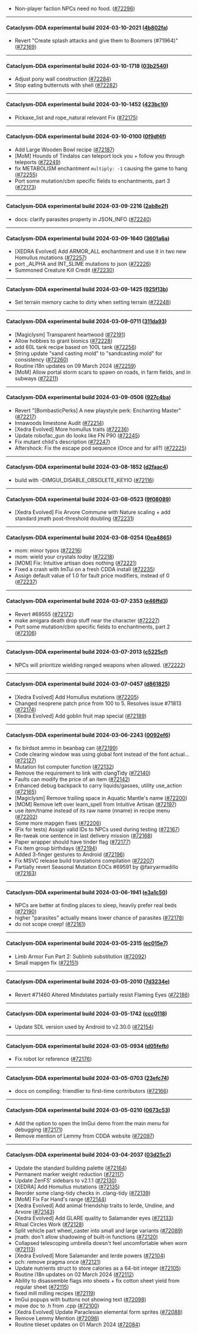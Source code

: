 * Non-player faction NPCs need no food. ([#72296](https://github.com/CleverRaven/Cataclysm-DDA/pull/72296))

---

#### Cataclysm-DDA experimental build 2024-03-10-2021 ([4b802fa](https://github.com/CleverRaven/Cataclysm-DDA/releases/tag/cdda-experimental-2024-03-10-2021))

* Revert "Create splash attacks and give them to Boomers (#71964)" ([#72169](https://github.com/CleverRaven/Cataclysm-DDA/pull/72169))

---

#### Cataclysm-DDA experimental build 2024-03-10-1718 ([03b2540](https://github.com/CleverRaven/Cataclysm-DDA/releases/tag/cdda-experimental-2024-03-10-1718))

* Adjust pony wall construction ([#72284](https://github.com/CleverRaven/Cataclysm-DDA/pull/72284))
* Stop eating butternuts with shell ([#72282](https://github.com/CleverRaven/Cataclysm-DDA/pull/72282))

---

#### Cataclysm-DDA experimental build 2024-03-10-1452 ([423bc10](https://github.com/CleverRaven/Cataclysm-DDA/releases/tag/cdda-experimental-2024-03-10-1452))

* Pickaxe_list and rope_natural relevant Fix ([#72175](https://github.com/CleverRaven/Cataclysm-DDA/pull/72175))

---

#### Cataclysm-DDA experimental build 2024-03-10-0100 ([0f9df4f](https://github.com/CleverRaven/Cataclysm-DDA/releases/tag/cdda-experimental-2024-03-10-0100))

* Add Large Wooden Bowl recipe  ([#72187](https://github.com/CleverRaven/Cataclysm-DDA/pull/72187))
* [MoM] Hounds of Tindalos can teleport lock you + follow you through teleports ([#72249](https://github.com/CleverRaven/Cataclysm-DDA/pull/72249))
* fix METABOLISM enchantment `multiply: -1` causing the game to hang ([#72255](https://github.com/CleverRaven/Cataclysm-DDA/pull/72255))
* Port some mutation/cbm specific fields to enchantments, part 3 ([#72173](https://github.com/CleverRaven/Cataclysm-DDA/pull/72173))

---

#### Cataclysm-DDA experimental build 2024-03-09-2216 ([2ab8e2f](https://github.com/CleverRaven/Cataclysm-DDA/releases/tag/cdda-experimental-2024-03-09-2216))

* docs: clarify parasites property in JSON_INFO ([#72240](https://github.com/CleverRaven/Cataclysm-DDA/pull/72240))

---

#### Cataclysm-DDA experimental build 2024-03-09-1640 ([3601a6a](https://github.com/CleverRaven/Cataclysm-DDA/releases/tag/cdda-experimental-2024-03-09-1640))

* [XEDRA Evolved] Add ARMOR_ALL enchantment and use it in two new Homullus mutations ([#72257](https://github.com/CleverRaven/Cataclysm-DDA/pull/72257))
* port _ALPHA and INT_SLIME mutations to json ([#72226](https://github.com/CleverRaven/Cataclysm-DDA/pull/72226))
* Summoned Creature Kill Credit ([#72230](https://github.com/CleverRaven/Cataclysm-DDA/pull/72230))

---

#### Cataclysm-DDA experimental build 2024-03-09-1425 ([925f13b](https://github.com/CleverRaven/Cataclysm-DDA/releases/tag/cdda-experimental-2024-03-09-1425))

* Set terrain memory cache to dirty when setting terrain ([#72248](https://github.com/CleverRaven/Cataclysm-DDA/pull/72248))

---

#### Cataclysm-DDA experimental build 2024-03-09-0711 ([311da93](https://github.com/CleverRaven/Cataclysm-DDA/releases/tag/cdda-experimental-2024-03-09-0711))

* [Magiclysm] Transparent heartwood ([#72191](https://github.com/CleverRaven/Cataclysm-DDA/pull/72191))
* Allow hobbies to grant bionics ([#72228](https://github.com/CleverRaven/Cataclysm-DDA/pull/72228))
* add 60L tank recipe based on 100L tank ([#72256](https://github.com/CleverRaven/Cataclysm-DDA/pull/72256))
* String update "sand casting mold" to "sandcasting mold" for consistency ([#72260](https://github.com/CleverRaven/Cataclysm-DDA/pull/72260))
* Routine i18n updates on 09 March 2024 ([#72259](https://github.com/CleverRaven/Cataclysm-DDA/pull/72259))
* [MoM] Allow portal storm scars to spawn on roads, in farm fields, and in subways ([#72211](https://github.com/CleverRaven/Cataclysm-DDA/pull/72211))

---

#### Cataclysm-DDA experimental build 2024-03-09-0506 ([927c4ba](https://github.com/CleverRaven/Cataclysm-DDA/releases/tag/cdda-experimental-2024-03-09-0506))

* Revert "[BombasticPerks] A new playstyle perk: Enchanting Master" ([#72217](https://github.com/CleverRaven/Cataclysm-DDA/pull/72217))
* Innawoods Iimestone Audit ([#72214](https://github.com/CleverRaven/Cataclysm-DDA/pull/72214))
* [Xedra Evolved] More homullus traits ([#72236](https://github.com/CleverRaven/Cataclysm-DDA/pull/72236))
* Update robofac_gun do looks like FN P90 ([#72245](https://github.com/CleverRaven/Cataclysm-DDA/pull/72245))
* Fix mutant child's description ([#72247](https://github.com/CleverRaven/Cataclysm-DDA/pull/72247))
* Aftershock: Fix the escape pod sequence (Once and for all?) ([#72225](https://github.com/CleverRaven/Cataclysm-DDA/pull/72225))

---

#### Cataclysm-DDA experimental build 2024-03-08-1852 ([d2faac4](https://github.com/CleverRaven/Cataclysm-DDA/releases/tag/cdda-experimental-2024-03-08-1852))

* build with -DIMGUI_DISABLE_OBSOLETE_KEYIO ([#72116](https://github.com/CleverRaven/Cataclysm-DDA/pull/72116))

---

#### Cataclysm-DDA experimental build 2024-03-08-0523 ([9f08089](https://github.com/CleverRaven/Cataclysm-DDA/releases/tag/cdda-experimental-2024-03-08-0523))

* [Xedra Evolved] Fix Arvore Commune with Nature scaling + add standard jmath post-threshold doubling ([#72231](https://github.com/CleverRaven/Cataclysm-DDA/pull/72231))

---

#### Cataclysm-DDA experimental build 2024-03-08-0254 ([0ea4865](https://github.com/CleverRaven/Cataclysm-DDA/releases/tag/cdda-experimental-2024-03-08-0254))

* mom: minor typos ([#72216](https://github.com/CleverRaven/Cataclysm-DDA/pull/72216))
* mom: wield your crystals *today* ([#72218](https://github.com/CleverRaven/Cataclysm-DDA/pull/72218))
* [MOM] Fix: Intuitive artisan does nothing ([#72221](https://github.com/CleverRaven/Cataclysm-DDA/pull/72221))
* Fixed a crash with ImTui on a fresh CDDA install ([#72235](https://github.com/CleverRaven/Cataclysm-DDA/pull/72235))
* Assign default value of 1.0 for fault price modifiers, instead of 0 ([#72237](https://github.com/CleverRaven/Cataclysm-DDA/pull/72237))

---

#### Cataclysm-DDA experimental build 2024-03-07-2353 ([e46ffd3](https://github.com/CleverRaven/Cataclysm-DDA/releases/tag/cdda-experimental-2024-03-07-2353))

* Revert #69555 ([#72172](https://github.com/CleverRaven/Cataclysm-DDA/pull/72172))
* make amigara death drop stuff near the character ([#72227](https://github.com/CleverRaven/Cataclysm-DDA/pull/72227))
* Port some mutation/cbm specific fields to enchantments, part 2 ([#72106](https://github.com/CleverRaven/Cataclysm-DDA/pull/72106))

---

#### Cataclysm-DDA experimental build 2024-03-07-2013 ([c5225cf](https://github.com/CleverRaven/Cataclysm-DDA/releases/tag/cdda-experimental-2024-03-07-2013))

* NPCs will  prioritize wielding ranged weapons when allowed. ([#72222](https://github.com/CleverRaven/Cataclysm-DDA/pull/72222))

---

#### Cataclysm-DDA experimental build 2024-03-07-0457 ([d861825](https://github.com/CleverRaven/Cataclysm-DDA/releases/tag/cdda-experimental-2024-03-07-0457))

* [Xedra Evolved] Add Homullus mutations ([#72205](https://github.com/CleverRaven/Cataclysm-DDA/pull/72205))
* Changed neoprene patch price from 100 to 5. Resolves issue #71813 ([#72174](https://github.com/CleverRaven/Cataclysm-DDA/pull/72174))
* [Xedra Evolved] Add goblin fruit map special ([#72189](https://github.com/CleverRaven/Cataclysm-DDA/pull/72189))

---

#### Cataclysm-DDA experimental build 2024-03-06-2243 ([0092ef6](https://github.com/CleverRaven/Cataclysm-DDA/releases/tag/cdda-experimental-2024-03-06-2243))

* fix birdsot ammo in beanbag can ([#72199](https://github.com/CleverRaven/Cataclysm-DDA/pull/72199))
* Code clearing window was using global font instead of the font actual… ([#72127](https://github.com/CleverRaven/Cataclysm-DDA/pull/72127))
* Mutation list computer function ([#72132](https://github.com/CleverRaven/Cataclysm-DDA/pull/72132))
* Remove the requirement to link with clangTidy ([#72140](https://github.com/CleverRaven/Cataclysm-DDA/pull/72140))
* Faults can modify the price of an item ([#72142](https://github.com/CleverRaven/Cataclysm-DDA/pull/72142))
* Enhanced debug backpack to carry liquids/gasses, utility use_action ([#72165](https://github.com/CleverRaven/Cataclysm-DDA/pull/72165))
* [Magiclysm] Remove trailing space in Aquatic Mantle's name ([#72200](https://github.com/CleverRaven/Cataclysm-DDA/pull/72200))
* [MOM] Remove left over learn_spell from Intuitive Artisan ([#72197](https://github.com/CleverRaven/Cataclysm-DDA/pull/72197))
* use item/tname instead of its raw name (nname) in recipe menu ([#72202](https://github.com/CleverRaven/Cataclysm-DDA/pull/72202))
* Some more mapgen fixes ([#72206](https://github.com/CleverRaven/Cataclysm-DDA/pull/72206))
* (Fix for tests) Assign valid IDs to NPCs used during testing ([#72167](https://github.com/CleverRaven/Cataclysm-DDA/pull/72167))
* Re-tweak one sentence in last delivery mission  ([#72168](https://github.com/CleverRaven/Cataclysm-DDA/pull/72168))
* Paper wrapper should have tinder flag ([#72177](https://github.com/CleverRaven/Cataclysm-DDA/pull/72177))
* Fix item group birthdays ([#72194](https://github.com/CleverRaven/Cataclysm-DDA/pull/72194))
* Added 3-finger gestures to Android ([#72196](https://github.com/CleverRaven/Cataclysm-DDA/pull/72196))
* Fix MSVC release build translations compilation ([#72207](https://github.com/CleverRaven/Cataclysm-DDA/pull/72207))
* Partially revert Seasonal Mutation EOCs #69591 by @fairyarmadillo ([#72163](https://github.com/CleverRaven/Cataclysm-DDA/pull/72163))

---

#### Cataclysm-DDA experimental build 2024-03-06-1941 ([e3a1c50](https://github.com/CleverRaven/Cataclysm-DDA/releases/tag/cdda-experimental-2024-03-06-1941))

* NPCs are better at finding places to sleep, heavily prefer real beds ([#72190](https://github.com/CleverRaven/Cataclysm-DDA/pull/72190))
* higher "parasites" actually means lower chance of parasites ([#72178](https://github.com/CleverRaven/Cataclysm-DDA/pull/72178))
* do not scope creep! ([#72161](https://github.com/CleverRaven/Cataclysm-DDA/pull/72161))

---

#### Cataclysm-DDA experimental build 2024-03-05-2315 ([ec015e7](https://github.com/CleverRaven/Cataclysm-DDA/releases/tag/cdda-experimental-2024-03-05-2315))

* Limb Armor Fun Part 2: Sublimb substitution ([#72092](https://github.com/CleverRaven/Cataclysm-DDA/pull/72092))
* Small mapgen fix ([#72151](https://github.com/CleverRaven/Cataclysm-DDA/pull/72151))

---

#### Cataclysm-DDA experimental build 2024-03-05-2010 ([7d3234e](https://github.com/CleverRaven/Cataclysm-DDA/releases/tag/cdda-experimental-2024-03-05-2010))

* Revert #71460 Altered Mindstates partially resist Flaming Eyes ([#72186](https://github.com/CleverRaven/Cataclysm-DDA/pull/72186))

---

#### Cataclysm-DDA experimental build 2024-03-05-1742 ([ccc0118](https://github.com/CleverRaven/Cataclysm-DDA/releases/tag/cdda-experimental-2024-03-05-1742))

* Update SDL version used by Android to v2.30.0 ([#72154](https://github.com/CleverRaven/Cataclysm-DDA/pull/72154))

---

#### Cataclysm-DDA experimental build 2024-03-05-0934 ([d05fefb](https://github.com/CleverRaven/Cataclysm-DDA/releases/tag/cdda-experimental-2024-03-05-0934))

* Fix robot lor reference ([#72176](https://github.com/CleverRaven/Cataclysm-DDA/pull/72176))

---

#### Cataclysm-DDA experimental build 2024-03-05-0703 ([23efc74](https://github.com/CleverRaven/Cataclysm-DDA/releases/tag/cdda-experimental-2024-03-05-0703))

* docs on compiling: friendlier to first-time contributors ([#72166](https://github.com/CleverRaven/Cataclysm-DDA/pull/72166))

---

#### Cataclysm-DDA experimental build 2024-03-05-0210 ([0673c53](https://github.com/CleverRaven/Cataclysm-DDA/releases/tag/cdda-experimental-2024-03-05-0210))

* Add the option to open the ImGui demo from the main menu for debugging ([#72171](https://github.com/CleverRaven/Cataclysm-DDA/pull/72171))
* Remove mention of Lemmy from CDDA website ([#72097](https://github.com/CleverRaven/Cataclysm-DDA/pull/72097))

---

#### Cataclysm-DDA experimental build 2024-03-04-2037 ([03d25c2](https://github.com/CleverRaven/Cataclysm-DDA/releases/tag/cdda-experimental-2024-03-04-2037))

* Update the standard building palette ([#72164](https://github.com/CleverRaven/Cataclysm-DDA/pull/72164))
* Permanent marker weight reduction ([#72117](https://github.com/CleverRaven/Cataclysm-DDA/pull/72117))
* Update ZenFS' sidebars to v2.1.1 ([#72130](https://github.com/CleverRaven/Cataclysm-DDA/pull/72130))
* [XEDRA] Add Homullus mutations ([#72135](https://github.com/CleverRaven/Cataclysm-DDA/pull/72135))
* Reorder some clang-tidy checks in .clang-tidy ([#72139](https://github.com/CleverRaven/Cataclysm-DDA/pull/72139))
* [MoM] Fix Far Hand's range ([#72144](https://github.com/CleverRaven/Cataclysm-DDA/pull/72144))
* [Xedra Evolved] Add animal friendship traits to Ierde, Undine, and Arvore ([#72143](https://github.com/CleverRaven/Cataclysm-DDA/pull/72143))
* [Xedra Evolved] Add GLARE quality to Salamander eyes ([#72133](https://github.com/CleverRaven/Cataclysm-DDA/pull/72133))
* Ritual Circles Work ([#72128](https://github.com/CleverRaven/Cataclysm-DDA/pull/72128))
* Split vehicle part wheel_caster into small and large variants ([#72089](https://github.com/CleverRaven/Cataclysm-DDA/pull/72089))
* jmath: don't allow shadowing of built-in functions ([#72120](https://github.com/CleverRaven/Cataclysm-DDA/pull/72120))
* Collapsed telescoping umbrella doesn't feel uncomfortable when worn ([#72113](https://github.com/CleverRaven/Cataclysm-DDA/pull/72113))
* [Xedra Evolved] More Salamander and Ierde powers ([#72104](https://github.com/CleverRaven/Cataclysm-DDA/pull/72104))
* pch: remove pragma once ([#72121](https://github.com/CleverRaven/Cataclysm-DDA/pull/72121))
* Update nutrients struct to store calories as a 64-bit integer ([#72105](https://github.com/CleverRaven/Cataclysm-DDA/pull/72105))
* Routine i18n updates on 02 March 2024 ([#72112](https://github.com/CleverRaven/Cataclysm-DDA/pull/72112))
* Ability to disassemble flags into sheets + fix cotton sheet yield from regular sheet ([#72115](https://github.com/CleverRaven/Cataclysm-DDA/pull/72115))
* fixed mill milling recipes ([#72119](https://github.com/CleverRaven/Cataclysm-DDA/pull/72119))
* ImGui popups with buttons not showing text ([#72098](https://github.com/CleverRaven/Cataclysm-DDA/pull/72098))
* move doc to .h from .cpp ([#72100](https://github.com/CleverRaven/Cataclysm-DDA/pull/72100))
* [Xedra Evolved] Update Paraclesian elemental form sprites ([#72088](https://github.com/CleverRaven/Cataclysm-DDA/pull/72088))
* Remove Lemmy Mention ([#72096](https://github.com/CleverRaven/Cataclysm-DDA/pull/72096))
* Routine tileset updates on 01 March 2024 ([#72084](https://github.com/CleverRaven/Cataclysm-DDA/pull/72084))
